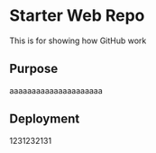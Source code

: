 # Starter Web Repo

This is for showing how GitHub work

## Purpose

aaaaaaaaaaaaaaaaaaaaa

## Deployment

1231232131
